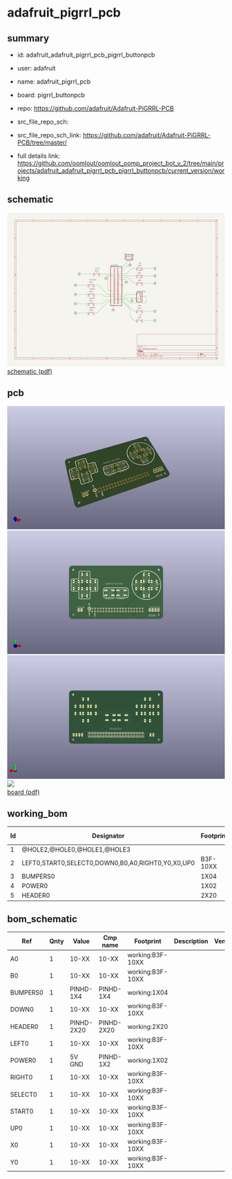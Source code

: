 # adafruit_pigrrl_pcb
 
## summary 
* id: adafruit_adafruit_pigrrl_pcb_pigrrl_buttonpcb
* user: adafruit
* name: adafruit_pigrrl_pcb
* board: pigrrl_buttonpcb
* repo: https://github.com/adafruit/Adafruit-PiGRRL-PCB



* src_file_repo_sch: 
* src_file_repo_sch_link: https://github.com/adafruit/Adafruit-PiGRRL-PCB/tree/master/
* full details link: https://github.com/oomlout/oomlout_oomp_project_bot_v_2/tree/main/projects/adafruit_adafruit_pigrrl_pcb_pigrrl_buttonpcb/current_version/working  

## schematic  
![](working_schematic_600.png)  
[schematic (pdf)](working_schematic.pdf) 






















## pcb  
![](working_3d_600.png) 
![](working_3d_front_600.png)  
![](working_3d_back_600.png)  
![](working_600.png)  
[board (pdf)](working.pdf)  

## working_bom
| Id | Designator | Footprint | Quantity | Designation | Supplier and ref |  | None | 
| --- | --- | --- | --- | --- | --- | --- | --- | 
| 1 | @HOLE2,@HOLE0,@HOLE1,@HOLE3 |  | 4 |  |  |  | [''] | 
| 2 | LEFT0,START0,SELECT0,DOWN0,B0,A0,RIGHT0,Y0,X0,UP0 | B3F-10XX | 10 |  |  |  | [''] | 
| 3 | BUMPERS0 | 1X04 | 1 |  |  |  | [''] | 
| 4 | POWER0 | 1X02 | 1 | 5V GND |  |  | [''] | 
| 5 | HEADER0 | 2X20 | 1 |  |  |  | [''] | 


## bom_schematic
| Ref | Qnty | Value | Cmp name | Footprint | Description | Vendor | DNP | 
| --- | --- | --- | --- | --- | --- | --- | --- | 
| A0 | 1 | 10-XX | 10-XX | working:B3F-10XX |  |  |  | 
| B0 | 1 | 10-XX | 10-XX | working:B3F-10XX |  |  |  | 
| BUMPERS0 | 1 | PINHD-1X4 | PINHD-1X4 | working:1X04 |  |  |  | 
| DOWN0 | 1 | 10-XX | 10-XX | working:B3F-10XX |  |  |  | 
| HEADER0 | 1 | PINHD-2X20 | PINHD-2X20 | working:2X20 |  |  |  | 
| LEFT0 | 1 | 10-XX | 10-XX | working:B3F-10XX |  |  |  | 
| POWER0 | 1 | 5V GND | PINHD-1X2 | working:1X02 |  |  |  | 
| RIGHT0 | 1 | 10-XX | 10-XX | working:B3F-10XX |  |  |  | 
| SELECT0 | 1 | 10-XX | 10-XX | working:B3F-10XX |  |  |  | 
| START0 | 1 | 10-XX | 10-XX | working:B3F-10XX |  |  |  | 
| UP0 | 1 | 10-XX | 10-XX | working:B3F-10XX |  |  |  | 
| X0 | 1 | 10-XX | 10-XX | working:B3F-10XX |  |  |  | 
| Y0 | 1 | 10-XX | 10-XX | working:B3F-10XX |  |  |  | 



